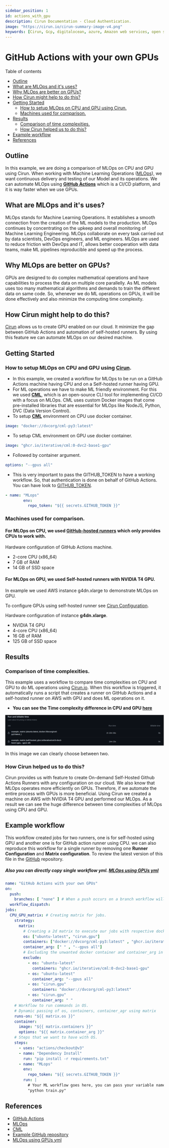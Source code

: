 ```yaml
---
sidebar_position: 1
id: actions_with_gpu
description: Cirun Documentation - Cloud Authentication.
image: "https://cirun.io/cirun-summary-image-v4.png"
keywords: [Cirun, Gcp, digitalocean, azure, Amazon web services, open stack, Authentication, Oracle]
---
```

# GitHub Actions with your own GPUs
Table of contents
- [Outline](#outline)
- [What are MLOps and it's uses?](#what-are-mlops-and-its-uses)
- [Why MLOps are better on GPUs?](#why-mlops-are-better-on-gpus)
- [How Cirun might help to do this?](#how-cirun-might-help-to-do-this)
- [Getting Started](#getting-started) 
  - [How to setup MLOps on CPU and GPU using Cirun.](#how-to-setup-mlops-on-cpu-and-gpu-using-cirunhttpsdocscirunioreferenceyamlrunners-runners)
  - [Machines used for comparison.](#machines-used-for-comparison)
- [Results](#results)
  - [Comparison of time complexities.](#comparison-of-time-complexities)
  - [How Cirun helped us to do this?](#how-cirun-helped-us-to-do-this)
- [Example workflow](#example-workflow)
- [References](#references)
## Outline
In this example, we are doing a comparison of MLOps on CPU and GPU using Cirun. When working with Machine Learning Operations ([MLOps](https://ml-ops.org/)), we want continuous delivery and testing of our Model and its operations. We can automate MLOps using **[GitHub Actions](https://docs.github.com/en/actions)** which is a CI/CD platform, and it is way faster when we use GPUs.
## What are MLOps and it's uses?
MLOps stands for Machine Learning Operations. It establishes a smooth connection from the creation of the ML models to the production. MLOps continues by concentrating on the upkeep and overall monitoring of Machine Learning Engineering. MLOps collaborate on every task carried out by data scientists, DevOps engineers, and ML engineers. MLOps are used to reduce friction with DevOps and IT, allows better cooperation with data teams, make ML pipelines reproducible and speed up the process.

## Why MLOps are better on GPUs?
GPUs are designed to do complex mathematical operations and have capabilities to process the data on multiple core parallelly.
As ML models uses too many mathematical algorithms and demands to train the different data on same code. So, whenever we do ML operations on GPUs, it will be done effectively and also minimize the computing time complexity.

## How Cirun might help to do this?

[Cirun](https://cirun.io/) allows us to create GPU enabled on our cloud. It minimize the gap between GitHub Actions and automation of self-hosted runners. By using this feature we can automate MLOps on our desired machine.

## Getting Started 
### How to setup MLOps on CPU and GPU using [Cirun](https://docs.cirun.io/reference/yaml#runners-runners).
- In this example, we created a workflow for MLOps to be run on a GitHub Actions machine having CPU and on a Self-hosted runner having GPU.
- For ML operations we have to make ML friendly environment. For this we used **[CML](https://github.com/iterative/cml#getting-started)**, which is an open-source CLI tool for implementing CI/CD with a focus on MLOps. CML uses custom Docker images that come pre-installed libraries that are essential for MLOps like NodeJS, Python, DVC (Data Version Control).
- To setup **[CML](https://github.com/iterative/cml#getting-started)** environment on CPU use docker container.
```yml
image: "docker://dvcorg/cml-py3:latest"
```
- To setup CML environment on GPU use docker container.
```yml
image: "ghcr.io/iterative/cml:0-dvc2-base1-gpu"
```
- Followed by container argument.
```yml
options: "--gpus all"
```
- This is very important to pass the GITHUB_TOKEN to have a working workflow. So, that authentication is done on behalf of GitHub Actions. You can have look to [GITHUB_TOKEN](https://docs.github.com/en/authentication/keeping-your-account-and-data-secure/creating-a-personal-access-token).

```yml
- name: "MLops"
        env:
          repo_token: "${{ secrets.GITHUB_TOKEN }}"
```
### Machines used for comparison.
#### For MLOps on CPU, we used [GitHub-hosted runners](https://docs.github.com/en/actions/using-github-hosted-runnersabout-github-hosted-runners#supported-runners-and-hardware-resources) which only provides CPUs to work with.
Hardware configuration of GitHub Actions machine.
- 2-core CPU (x86_64)
- 7 GB of RAM
- 14 GB of SSD space

#### For MLOps on GPU, we used Self-hosted runners with NVIDIA T4 GPU.
In example we used AWS instance g4dn.xlarge to demonstrate MLOps on GPU.

To configure GPUs using self-hosted runner see [Cirun Configuration](https://docs.cirun.io/reference/yaml#gpu-gpu).

Hardware configuration of instance **g4dn.xlarge**.
- NVIDIA T4 GPU
- 4-core CPU (x86_64)
- 16 GB of RAM
- 125 GB of SSD space

## Results

### Comparison of time complexities.
This example uses a workflow to compare time complexities on CPU and GPU to do ML operations using [Cirun.io](https://cirun.io/). When this workflow is triggered, it automatically runs a script that creates a runner on GitHub Actions and a self-hosted runner on AWS with GPU and does ML operations on it.

- **You can see the Time complexity difference in CPU and GPU [here](https://github.com/vishal9629/MLops_with_Cirun/actions/runs/3452191297/usage)**

![Time complexities](../../static/examples/MLOps-comparison.png)

In this image we can clearly choose between two.
### How Cirun helped us to do this?

Cirun provides us with feature to create On-demand Self-Hosted Github Actions Runners with any configuration on our cloud. We also know that MLOps operates more efficiently on GPUs. Therefore, if we automate the entire process with GPUs is more beneficial.
Using Cirun we created a machine on AWS with NVIDIA T4 GPU and performed our MLOps. As a result we can see the huge difference between time complexities of MLOps using CPU and GPU.

## Example workflow

This workflow created jobs for two runners, one is for self-hosted using GPU and another one is for GitHub action runner using CPU. we can also reproduce this workflow for a single runner by removing one **Runner Configuration** and **Matrix configuration**. To review the latest version of this file in the [GitHub](https://github.com/vishal9629/MLops_with_Cirun/tree/new-example-2/.github/workflows) repository.

##### Also you can directly copy single workflow yml. [MLOps using GPUs yml](https://github.com/vishal9629/MLops_with_Cirun/blob/new-example-2/.github/workflows/MLOps-gpu.yml)


```yml
name: "GitHub Actions with your own GPUs"
on: 
  push:
    branches: [ "none" ] # When a push occurs on a branch workflow will trigger on your desired branch.
  workflow_dispatch: 
jobs:
  CPU_GPU_matrix: # Creating matrix for jobs.
    strategy:
      matrix:
        # Creating a 2d matrix to execute our jobs with respective docker containers.
        os: ["ubuntu-latest", "cirun.gpu"] 
        containers: ["docker://dvcorg/cml-py3:latest" , "ghcr.io/iterative/cml:0-dvc2-base1-gpu" ]
        container_arg: [" " , "--gpus all"]
        # Excluding the unwanted docker container and container_arg in our respective OS.
        exclude:
          - os: "ubuntu-latest"
            containers: "ghcr.io/iterative/cml:0-dvc2-base1-gpu"
          - os: "ubuntu-latest"
            container_arg: "--gpus all"
          - os: "cirun.gpu"
            containers: "docker://dvcorg/cml-py3:latest"
          - os: "cirun.gpu"
            container_arg: " "
    # Workflow to run commands in OS.
    # Dynamic passing of os, containers, container_agr using matrix 
    runs-on: "${{ matrix.os }}" 
    container:
      image: "${{ matrix.containers }}"
      options: "${{ matrix.container_arg }}"
    # Steps that we want to have with OS.
    steps:
      - uses: "actions/checkout@v3"
      - name: "Dependency Install"
        run: "pip install -r requirements.txt"
      - name: "MLops"
        env:
          repo_token: "${{ secrets.GITHUB_TOKEN }}"
        run: |
          # Your ML workflow goes here, you can pass your variable name
          "python train.py"
```

## References
- [GitHub Actions](https://docs.github.com/en/actions)
- [MLOps](https://ml-ops.org/)
- [CML](https://cml.dev/)
- [Example GitHub repository](https://github.com/vishal9629/MLops_with_Cirun/tree/new-example-2)
- [MLOps using GPUs yml](https://github.com/vishal9629/MLops_with_Cirun/blob/new-example-2/.github/workflows/MLOps-gpu.yml)